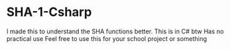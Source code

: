 # SHA-1-Csharp
I made this to understand the SHA functions better. This is in C# btw
Has no practical use
Feel free to use this for your school project or something
